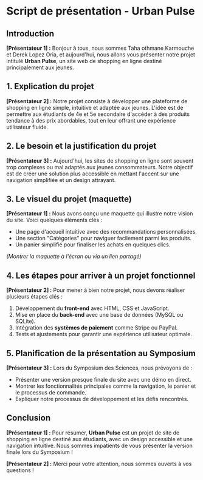 # Script de présentation - Urban Pulse

## **Introduction**

**[Présentateur 1] :** Bonjour à tous, nous sommes Taha othmane Karmouche et Derek Lopez Oria, et aujourd'hui, nous allons vous présenter notre projet intitulé **Urban Pulse**, un site web de shopping en ligne destiné principalement aux jeunes.

## **1. Explication du projet**

**[Présentateur 2] :** Notre projet consiste à développer une plateforme de shopping en ligne simple, intuitive et adaptée aux jeunes. L'idée est de permettre aux étudiants de 4e et 5e secondaire d'accéder à des produits tendance à des prix abordables, tout en leur offrant une expérience utilisateur fluide.

## **2. Le besoin et la justification du projet**

**[Présentateur 3] :** Aujourd'hui, les sites de shopping en ligne sont souvent trop complexes ou mal adaptés aux jeunes consommateurs. Notre objectif est de créer une solution plus accessible en mettant l'accent sur une navigation simplifiée et un design attrayant.

## **3. Le visuel du projet (maquette)**

**[Présentateur 1] :** Nous avons conçu une maquette qui illustre notre vision du site. Voici quelques éléments clés :

- Une page d'accueil intuitive avec des recommandations personnalisées.
- Une section "Catégories" pour naviguer facilement parmi les produits.
- Un panier simplifié pour finaliser les achats en quelques clics.

_(Montrer la maquette à l'écran ou via un lien partagé)_

## **4. Les étapes pour arriver à un projet fonctionnel**

**[Présentateur 2] :** Pour mener à bien notre projet, nous devons réaliser plusieurs étapes clés :

1. Développement du **front-end** avec HTML, CSS et JavaScript.
2. Mise en place du **back-end** avec une base de données (MySQL ou SQLite).
3. Intégration des **systèmes de paiement** comme Stripe ou PayPal.
4. Tests et ajustements pour garantir une expérience utilisateur optimale.

## **5. Planification de la présentation au Symposium**

**[Présentateur 3] :** Lors du Symposium des Sciences, nous prévoyons de :

- Présenter une version presque finale du site avec une démo en direct.
- Montrer les fonctionnalités principales comme la navigation, le panier et le processus de commande.
- Expliquer notre processus de développement et les défis rencontrés.

## **Conclusion**

**[Présentateur 1] :** Pour résumer, **Urban Pulse** est un projet de site de shopping en ligne destiné aux étudiants, avec un design accessible et une navigation intuitive. Nous sommes impatients de vous présenter la version finale lors du Symposium !

**[Présentateur 2] :** Merci pour votre attention, nous sommes ouverts à vos questions !
